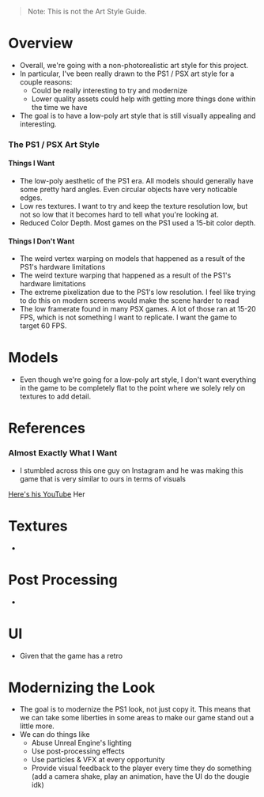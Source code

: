 > Note: This is not the Art Style Guide.

# Overview
- Overall, we're going with a non-photorealistic art style for this project.
- In particular, I've been really drawn to the PS1 / PSX art style for a couple reasons:
	- Could be really interesting to try and modernize
	- Lower quality assets could help with getting more things done within the time we have
- The goal is to have a low-poly art style that is still visually appealing and interesting.

### The PS1 / PSX Art Style

#### Things I Want
- The low-poly aesthetic of the PS1 era. All models should generally have some pretty hard angles. Even circular objects have very noticable edges.
- Low res textures. I want to try and keep the texture resolution low, but not so low that it becomes hard to tell what you're looking at.
- Reduced Color Depth. Most games on the PS1 used a 15-bit color depth.

#### Things I Don't Want
- The weird vertex warping on models that happened as a result of the PS1's hardware limitations
- The weird texture warping that happened as a result of the PS1's hardware limitations
- The extreme pixelization due to the PS1's low resolution. I feel like trying to do this on modern screens would make the scene harder to read
- The low framerate found in many PSX games. A lot of those ran at 15-20 FPS, which is not something I want to replicate. I want the game to target 60 FPS.

# Models
- Even though we're going for a low-poly art style, I don't want everything in the game to be completely flat to the point where we solely rely on textures to add detail.

# References

### Almost Exactly What I Want
- I stumbled across this one guy on Instagram and he was making this game that is very similar to ours in terms of visuals

[Here's his YouTube](https://www.youtube.com/watch?v=F3u7SyMXLWU&ab_channel=MagnixGames)
Her
# Textures
-

# Post Processing
-

# UI
- Given that the game has a retro

# Modernizing the Look
- The goal is to modernize the PS1 look, not just copy it. This means that we can take some liberties in some areas to make our game stand out a little more.
- We can do things like
	- Abuse Unreal Engine's lighting
	- Use post-processing effects
	- Use particles & VFX at every opportunity
	- Provide visual feedback to the player every time they do something (add a camera shake, play an animation, have the UI do the dougie idk)
